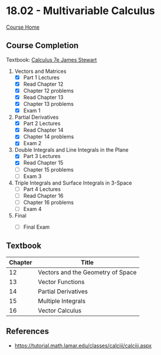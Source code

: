 # 18.02 - Multivariable Calculus

[Course Home](https://ocw.mit.edu/courses/mathematics/18-02-multivariable-calculus-fall-2007/index.htm)

## Course Completion
Textbook: [Calculus 7e James Stewart](https://isbnsearch.org/isbn/9780871503237)

1. Vectors and Matrices
   - [x] Part 1 Lectures
   - [x] Read Chapter 12
   - [x] Chapter 12 problems
   - [x] Read Chapter 13
   - [x] Chapter 13 problems
   - [x] Exam 1
2. Partial Derivatives
   - [x] Part 2 Lectures
   - [x] Read Chapter 14
   - [x] Chapter 14 problems
   - [x] Exam 2
3. Double Integrals and Line Integrals in the Plane
   - [x] Part 3 Lectures
   - [x] Read Chapter 15
   - [ ] Chapter 15 problems
   - [ ] Exam 3
4. Triple Integrals and Surface Integrals in 3-Space
   - [ ] Part 4 Lectures
   - [ ] Read Chapter 16
   - [ ] Chapter 16 problems
   - [ ] Exam 4
5. Final
   - [ ] Final Exam


## Textbook
| Chapter | Title                              |
| ------- | ---------------------------------- | 
| 12      | Vectors and the Geometry of Space  |
| 13      | Vector Functions                   |
| 14      | Partial Derivatives                |
| 15      | Multiple Integrals                 |
| 16      | Vector Calculus                    |


## References
- https://tutorial.math.lamar.edu/classes/calciii/calciii.aspx
